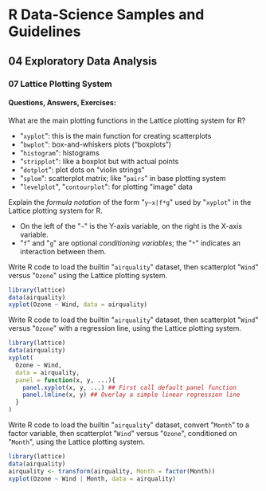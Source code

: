 # R Data-Science Samples and Guidelines
## 04 Exploratory Data Analysis
### 07 Lattice Plotting System
#### Questions, Answers, Exercises:


What are the main plotting functions in the Lattice plotting system for R?  
- "`xyplot`": this is the main function for creating scatterplots
- "`bwplot`": box-and-whiskers plots (“boxplots”)
- "`histogram`": histograms
- "`stripplot`": like a boxplot but with actual points
- "`dotplot`": plot dots on "violin strings"
- "`splom`": scatterplot matrix; like "`pairs`" in base plotting system
- "`levelplot`", "`contourplot`": for plotting "image" data


Explain the _formula notation_ of the form "`y~x|f*g`" used by "`xyplot`" in the Lattice plotting system for R.  
- On the left of the "`~`" is the Y-axis variable, on the right is the X-axis variable.
- "`f`" and "`g`" are optional  _conditioning variables_; the "`*`" indicates an interaction between them.

Write R code to load the builtin "`airquality`" dataset, then scatterplot "`Wind`" versus "`Ozone`" using the Lattice plotting system.  
```r
library(lattice)
data(airquality)
xyplot(Ozone ~ Wind, data = airquality)
```

Write R code to load the builtin "`airquality`" dataset, then scatterplot "`Wind`" versus "`Ozone`" with a regression line, using the Lattice plotting system.  
```r
library(lattice)
data(airquality)
xyplot(
  Ozone ~ Wind,
  data = airquality,
  panel = function(x, y, ...){    
    panel.xyplot(x, y, ...) ## First call default panel function
    panel.lmline(x, y) ## Overlay a simple linear regression line
  }
)
```

Write R code to load the builtin "`airquality`" dataset, convert "`Month`" to a factor variable, then scatterplot "`Wind`" versus "`Ozone`", conditioned on "`Month`", using the Lattice plotting system.  
```r
library(lattice)
data(airquality)
airquality <- transform(airquality, Month = factor(Month))
xyplot(Ozone ~ Wind | Month, data = airquality)
```
